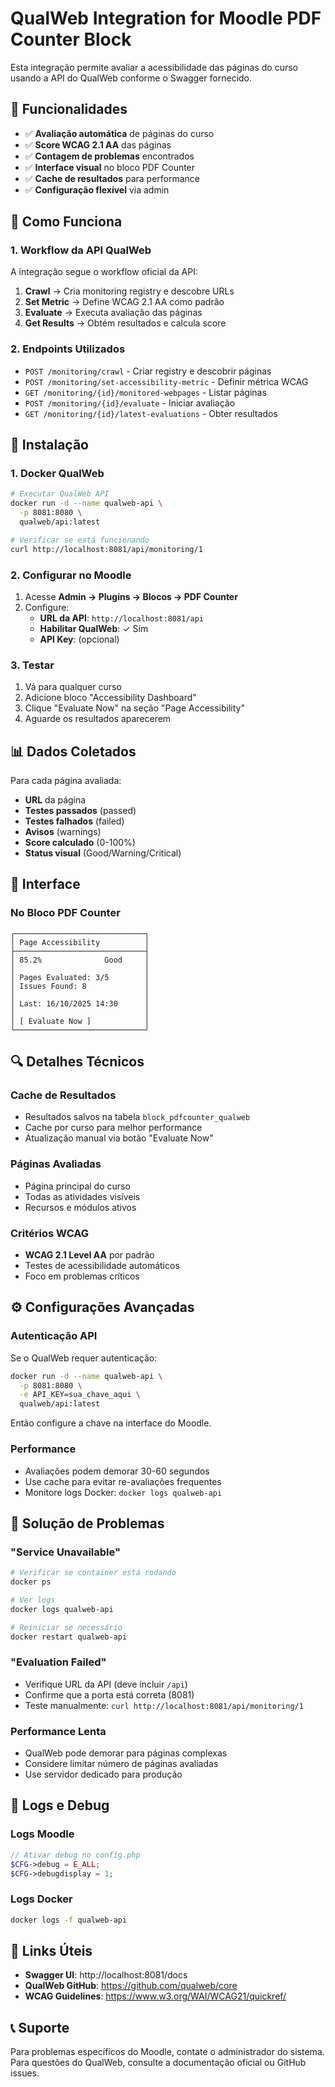 # QualWeb Integration for Moodle PDF Counter Block

Esta integração permite avaliar a acessibilidade das páginas do curso usando a API do QualWeb conforme o Swagger fornecido.

## 🎯 Funcionalidades

- ✅ **Avaliação automática** de páginas do curso
- ✅ **Score WCAG 2.1 AA** das páginas
- ✅ **Contagem de problemas** encontrados
- ✅ **Interface visual** no bloco PDF Counter
- ✅ **Cache de resultados** para performance
- ✅ **Configuração flexível** via admin

## 🔧 Como Funciona

### 1. Workflow da API QualWeb

A integração segue o workflow oficial da API:

1. **Crawl** → Cria monitoring registry e descobre URLs
2. **Set Metric** → Define WCAG 2.1 AA como padrão
3. **Evaluate** → Executa avaliação das páginas
4. **Get Results** → Obtém resultados e calcula score

### 2. Endpoints Utilizados

- `POST /monitoring/crawl` - Criar registry e descobrir páginas
- `POST /monitoring/set-accessibility-metric` - Definir métrica WCAG
- `GET /monitoring/{id}/monitored-webpages` - Listar páginas
- `POST /monitoring/{id}/evaluate` - Iniciar avaliação
- `GET /monitoring/{id}/latest-evaluations` - Obter resultados

## 🚀 Instalação

### 1. Docker QualWeb
```bash
# Executar QualWeb API
docker run -d --name qualweb-api \
  -p 8081:8080 \
  qualweb/api:latest

# Verificar se está funcionando
curl http://localhost:8081/api/monitoring/1
```

### 2. Configurar no Moodle
1. Acesse **Admin → Plugins → Blocos → PDF Counter**
2. Configure:
   - **URL da API**: `http://localhost:8081/api`
   - **Habilitar QualWeb**: ✓ Sim
   - **API Key**: (opcional)

### 3. Testar
1. Vá para qualquer curso
2. Adicione bloco "Accessibility Dashboard"
3. Clique "Evaluate Now" na seção "Page Accessibility"
4. Aguarde os resultados aparecerem

## 📊 Dados Coletados

Para cada página avaliada:
- **URL** da página
- **Testes passados** (passed)
- **Testes falhados** (failed)
- **Avisos** (warnings)
- **Score calculado** (0-100%)
- **Status visual** (Good/Warning/Critical)

## 🎨 Interface

### No Bloco PDF Counter
```
┌─────────────────────────────┐
│ Page Accessibility          │
├─────────────────────────────┤
│ 85.2%              Good     │
│                             │
│ Pages Evaluated: 3/5        │
│ Issues Found: 8             │
│                             │
│ Last: 16/10/2025 14:30      │
│                             │
│ [ Evaluate Now ]            │
└─────────────────────────────┘
```

## 🔍 Detalhes Técnicos

### Cache de Resultados
- Resultados salvos na tabela `block_pdfcounter_qualweb`
- Cache por curso para melhor performance
- Atualização manual via botão "Evaluate Now"

### Páginas Avaliadas
- Página principal do curso
- Todas as atividades visíveis
- Recursos e módulos ativos

### Critérios WCAG
- **WCAG 2.1 Level AA** por padrão
- Testes de acessibilidade automáticos
- Foco em problemas críticos

## ⚙️ Configurações Avançadas

### Autenticação API
Se o QualWeb requer autenticação:
```bash
docker run -d --name qualweb-api \
  -p 8081:8080 \
  -e API_KEY=sua_chave_aqui \
  qualweb/api:latest
```

Então configure a chave na interface do Moodle.

### Performance
- Avaliações podem demorar 30-60 segundos
- Use cache para evitar re-avaliações frequentes
- Monitore logs Docker: `docker logs qualweb-api`

## 🐛 Solução de Problemas

### "Service Unavailable"
```bash
# Verificar se container está rodando
docker ps

# Ver logs
docker logs qualweb-api

# Reiniciar se necessário
docker restart qualweb-api
```

### "Evaluation Failed"
- Verifique URL da API (deve incluir `/api`)
- Confirme que a porta está correta (8081)
- Teste manualmente: `curl http://localhost:8081/api/monitoring/1`

### Performance Lenta
- QualWeb pode demorar para páginas complexas
- Considere limitar número de páginas avaliadas
- Use servidor dedicado para produção

## 📝 Logs e Debug

### Logs Moodle
```php
// Ativar debug no config.php
$CFG->debug = E_ALL;
$CFG->debugdisplay = 1;
```

### Logs Docker
```bash
docker logs -f qualweb-api
```

## 🔗 Links Úteis

- **Swagger UI**: http://localhost:8081/docs
- **QualWeb GitHub**: https://github.com/qualweb/core
- **WCAG Guidelines**: https://www.w3.org/WAI/WCAG21/quickref/

## 📞 Suporte

Para problemas específicos do Moodle, contate o administrador do sistema.
Para questões do QualWeb, consulte a documentação oficial ou GitHub issues.